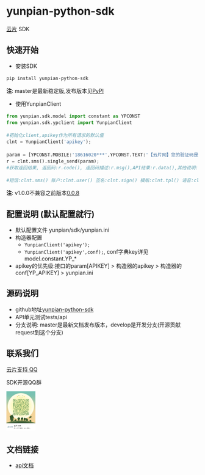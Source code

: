 yunpian-python-sdk
================================
[云片](https://www.yunpian.com/) SDK

## 快速开始

- 安装SDK
```python
pip install yunpian-python-sdk
```
**注**: master是最新稳定版,发布版本见[PyPI](https://pypi.python.org/pypi)

- 使用YunpianClient
```python
from yunpian.sdk.model import constant as YPCONST
from yunpian.sdk.ypclient import YunpianClient

#初始化client,apikey作为所有请求的默认值
clnt = YunpianClient('apikey');

param = [YPCONST.MOBILE:'18616020***',YPCONST.TEXT:'【云片网】您的验证码是1234'];
r = clnt.sms().single_send(param);
#获取返回结果, 返回码:r.code(), 返回码描述:r.msg(),API结果:r.data(),其他说明:r.detail(),调用异常:r.exception()

#短信:clnt.sms() 账户:clnt.user() 签名:clnt.sign() 模版:clnt.tpl() 语音:clnt.voice() 流量:clnt.flow()
```
**注**: v1.0.0不兼容之前版本[0.0.8](https://github.com/yunpian/yunpian-python-sdk/releases/tag/0.0.8)

## 配置说明 (默认配置就行)
- 默认配置文件 yunpian/sdk/yunpian.ini
- 构造器配置
    - `YunpianClient('apikey');`
    - `YunpianClient('apikey',conf);`, conf字典key详见model.constant.YP_*
- apikey的优先级:接口的param[APIKEY] > 构造器的apikey > 构造器的conf[YP_APIKEY] > yunpian.ini

## 源码说明
- github地址[yunpian-python-sdk](https://github.com/yunpian/yunpian-python-sdk)
- API单元测试tests/api
- 分支说明: master是最新文档发布版本，develop是开发分支(开源贡献request到这个分支)

## 联系我们
[云片支持 QQ](https://static.meiqia.com/dist/standalone.html?eid=30951&groupid=0d20ab23ab4702939552b3f81978012f&metadata={"name":"github"})

SDK开源QQ群

<img src="docs/sdk_qq.jpeg" width="15%" alt="SDK开源QQ群"/>

## 文档链接
- [api文档](https://www.yunpian.com/api2.0/guide.html)